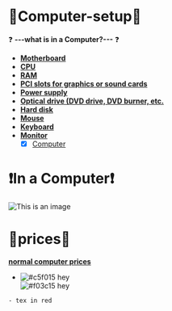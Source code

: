
  <h1>
    💠Computer-setup💠
    </h1>
    
❓ **---what is in a Computer?---** ❓
    
   -  **[Motherboard](https://the-tech-knight.com/what-does-a-motherboard-do-explained-in-simple-terms/#:~:text=1%20Motherboards%20Regulate%20the%20Voltage%20from%20the%20Power,Clock%20Chip%20for%20the%20CPU%20and%20GPU.%20?msclkid=09363298cfa011ecbeede22949d38afa)**  <br>
   -  **[CPU](https://www.makeuseof.com/tag/cpu-technology-explained/#:~:text=It%20is%20the%20part%20of%20a%20computer%20that,and%20laptops%2C%20to%20smartphones%2C%20tablets%2C%20and%20smart%20TVs.?msclkid=39b954b4cfa011ec81c3b83512793e19)** <br>
   -  **[RAM](https://www.lifewire.com/what-is-random-access-memory-ram-2618159#:~:text=Random%20Access%20Memory%2C%20or%20RAM%20is%20the%20physical,directly%20off%20of%20a%20hard%20drive.%20See%20More?msclkid=68692a61cfa011ecb353ed69d2a1e0f1)** <br>
   -  **[PCI slots for graphics or sound cards](https://winstartechnologies.com/what-is-the-function-of-pci-slot/#:~:text=PCI%20stands%20for%20Peripheral%20Component%20Interconnect.%20This%20is,cards%2C%20Co-processors%2C%20and%20several%20other%20functional%20computer%20parts.?msclkid=9a400e7acfa011ec88fcf1ef2de2f3d9)** <br>
   -  **[Power supply](https://www.bing.com/search?q=what+does+the+Power+supply+do&qs=n&form=QBRE&sp=-1&pq=what+does+the+power+supply+do&sc=8-29&sk=&cvid=05633C096C674A59B590E51B6A0039E3)** <br>
   -  **[Optical drive (DVD drive, DVD burner, etc.](https://www.bing.com/search?q=+what+does+the+Optical+drive+%28DVD+drive%2C+DVD+burner%2C+etc.%29+do&form=ANNTH1&refig=d8cdbdd76424475794d4ad9a88b7106a)** <br>
   -  **[Hard disk](https://www.bing.com/search?q=+what+does+the+Hard+disk+do&qs=n&form=QBRE&sp=-1&pq=what+does+the+hard+disk+do&sc=8-26&sk=&cvid=C62F76AE1C334F0EAE4E8B5118DE6FFE)** <br>
   -  **[Mouse](https://www.bing.com/search?q=+what+does+the+mouse+do&qs=n&form=QBRE&sp=-1&pq=what+does+the+mouse+do&sc=8-22&sk=&cvid=580240E919664C0BB7FE55AB45B42795)** <br>
   -  **[Keyboard](https://www.reference.com/world-view/keyboard-20ecae8e93479c6b?msclkid=f6c75310d04511ecb9b3942ce5827651)** <br>
   -  **[Monitor](https://www.bing.com/search?q=+what+does+the+monitor+do&qs=n&form=QBRE&sp=-1&pq=what+does+the+monitor+do&sc=8-24&sk=&cvid=A413A32BCAD7433C816947B9A0CA9BA1)** <br>
       - [x] [Computer](https://www.bing.com/search?q=computer+working&qs=n&form=QBRE&sp=-1&pq=computer+working&sc=8-16&sk=&cvid=5AEE29CDD11C46F9896CCEB6AD4F5D68)<br>
     
   <h1>
    ❗In a Computer❗
    </h1>
    
   ![This is an image](https://linustechtips.com/uploads/monthly_2017_01/5890dae56a24d_InsideaComputerWithLabels.jpeg.b84031235c6ed0e354ff78dad649ca52.jpeg)
   
   <h1>
     💸prices💸
     </h1>
     
   **[normal computer prices](https://www.bing.com/shop?q=computer+prices&FORM=SHOPTB)** <br>
  
   - ![#c5f015 hey](https://via.placeholder.com/15/c5f015/000000?text=+) <br>
    ![#f03c15 hey](https://via.placeholder.com/15/f03c15/000000?text=+) <br>
    
    
    - tex in red

    
    
   
   
   
